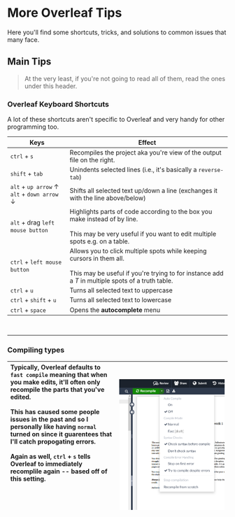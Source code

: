 # More Overleaf Tips
Here you'll find some shortcuts, tricks, and solutions to common issues that many face.


## Main Tips
> At the very least, if you're not going to read all of them, read the ones under this header.

### Overleaf Keyboard Shortcuts
A lot of these shortcuts aren't specific to Overleaf and very handy for other programming too.

Keys | Effect
--- | ---
`ctrl` + `s`                        | Recompiles the project aka you're view of the output file on the right.
`shift` + `tab`                     | Unindents selected lines (i.e., it's basically a `reverse-tab`)
`alt` + `up arrow` $\uparrow$ </br> `alt` + `down arrow` $\downarrow$ | Shifts all selected text up/down a line (exchanges it with the line above/below)
`alt` + drag `left mouse button`    | Highlights parts of code according to the box you make instead of by line. </br></br> This may be very useful if you want to edit multiple spots e.g. on a table. 
`ctrl` + `left mouse button`        | Allows you to click multiple spots while keeping cursors in them all.</br></br> This may be useful if you're trying to for instance add a $T$ in multiple spots of a truth table.
`ctrl` + `u`                        | Turns all selected text to uppercase
`ctrl` + `shift` + `u`              | Turns all selected text to lowercase
`ctrl` + `space`                    | Opens the **autocomplete** menu

</br>

----

### Compiling types

| Typically, Overleaf defaults to `fast compile` meaning that when you make edits, it'll often only recompile the parts that you've edited. </br> </br>This has caused some people issues in the past and so I personally like having `normal` turned on since it guarentees that I'll catch propogating errors. </br></br>Again as well, `ctrl` + `s` tells Overleaf to immediately recomplile again -- based off of this setting. </br></br></br></br></br></br>| &nbsp;&nbsp;&nbsp;&nbsp;&nbsp;&nbsp;&nbsp;&nbsp;&nbsp;&nbsp;&nbsp;&nbsp;&nbsp;&nbsp;&nbsp;&nbsp;&nbsp;&nbsp;&nbsp;&nbsp;&nbsp;&nbsp;&nbsp;&nbsp;&nbsp;&nbsp;&nbsp;&nbsp;&nbsp;&nbsp;&nbsp;&nbsp;&nbsp;&nbsp;&nbsp;&nbsp;&nbsp;&nbsp; ![alt text](image-8.png?raw=true) |
|:-|-|




<!-- <div style="width:200px"></div> -->


